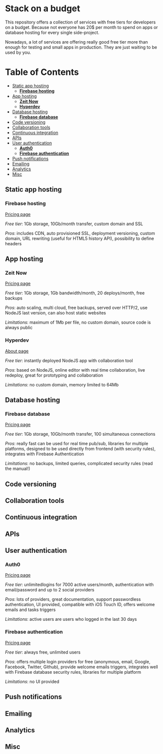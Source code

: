 # Stack on a budget

This repository offers a collection of services with free tiers for developers on a budget. Because not everyone has 20$ per month to spend on apps or database hosting for every single side-project.

Nowadays, a lot of services are offering really good free tier more than enough for testing and small apps in production. They are just waiting to be used by you.

# Table of Contents
<!-- TOC depthFrom:2 -->

- [Static app hosting](#static-app-hosting)
    - [**Firebase hosting**](#firebase-hosting)
- [App hosting](#app-hosting)
    - [**Zeit Now**](#zeit-now)
    - [**Hyperdev**](#hyperdev)
- [Database hosting](#database-hosting)
    - [**Firebase database**](#firebase-database)
- [Code versioning](#code-versioning)
- [Collaboration tools](#collaboration-tools)
- [Continuous integration](#continuous-integration)
- [APIs](#apis)
- [User authentication](#user-authentication)
    - [**Auth0**](#auth0)
    - [**Firebase authentication**](#firebase-authentication)
- [Push notifications](#push-notifications)
- [Emailing](#emailing)
- [Analytics](#analytics)
- [Misc](#misc)

<!-- /TOC -->

## Static app hosting

### **Firebase hosting**

[Pricing page](https://firebase.google.com/pricing/)

*Free tier*: 1Gb storage, 10Gb/month transfer, custom domain and SSL

*Pros*: includes CDN, auto provisioned SSL, deployment versioning, custom domain, URL rewriting (useful for HTML5 history API), possibility to define headers

## App hosting

### **Zeit Now**

[Pricing page](https://zeit.co/now#pricing)

*Free tier*: 1Gb storage, 1Gb bandwidth/month, 20 deploys/month, free backups

*Pros*: auto scaling, multi cloud, free backups, served over HTTP/2, use NodeJS last version, can also host static websites

*Limitations*: maximum of 1Mb per file, no custom domain, source code is always public


### **Hyperdev**

[About page](https://hyperdev.com/about/)

*Free tier*: instantly deployed NodeJS app with collaboration tool

*Pros*: based on NodeJS, online editor with real time collaboration, live redeploy, great for prototyping and collaboration

*Limitations*: no custom domain, memory limited to 64Mb

## Database hosting

### **Firebase database**

[Pricing page](https://firebase.google.com/pricing/)

*Free tier*: 1Gb storage, 10Gb/month transfer, 100 simultaneous connections

*Pros*: really fast can be used for real time pub/sub, libraries for multiple platforms, designed to be used directly from frontend (with security rules), integrates with Firebase Authentication

*Limitations*: no backups, limited queries, complicated security rules (read the manual!)

## Code versioning
## Collaboration tools
## Continuous integration
## APIs
## User authentication

### **Auth0**

[Pricing page](https://auth0.com/pricing)

*Free tier*: unlimitedlogins for 7000 active users/month, authentication with email/password and up to 2 social providers

*Pros*: lots of providers, great documentation, support passwordless authentication, UI provided, compatible with iOS Touch ID, offers welcome emails and tasks triggers

*Limitations*: active users are users who logged in the last 30 days

### **Firebase authentication**

[Pricing page](https://firebase.google.com/pricing/)

*Free tier*: always free, unlimited users

*Pros*: offers multiple login providers for free (anonymous, email, Google, Facebook, Twitter, Github), provide welcome emails triggers, integrates well with Firebase database security rules, libraries for multiple platform

*Limitations*: no UI provided

## Push notifications
## Emailing
## Analytics
## Misc
